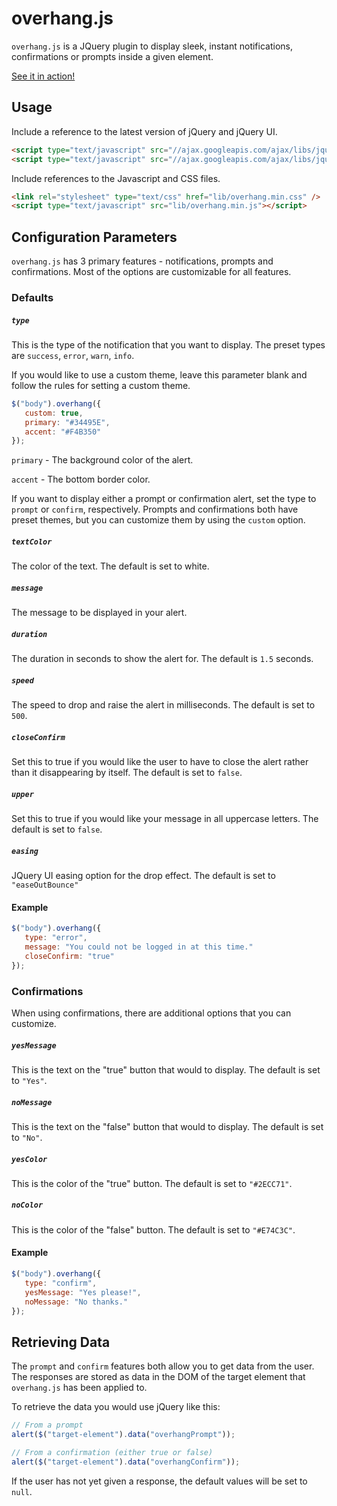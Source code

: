 overhang.js
===========

`overhang.js` is a JQuery plugin to display sleek, instant notifications, confirmations or prompts inside a given element.

[See it in action!](http://paulkr.github.io/overHang.js)

Usage
-----

Include a reference to the latest version of jQuery and jQuery UI.


```html
<script type="text/javascript" src="//ajax.googleapis.com/ajax/libs/jquery/2.1.4/jquery.min.js"></script>
<script type="text/javascript" src="//ajax.googleapis.com/ajax/libs/jqueryui/1.10.4/jquery-ui.min.js"></script>
```

Include references to the Javascript and CSS files.

```html
<link rel="stylesheet" type="text/css" href="lib/overhang.min.css" />
<script type="text/javascript" src="lib/overhang.min.js"></script>
```

Configuration Parameters
------------------------

`overhang.js` has 3 primary features - notifications, prompts and confirmations. Most of the options are customizable for all features.

### Defaults

##### `type`

This is the type of the notification that you want to display.
The preset types are `success`, `error`, `warn`, `info`.

If you would like to use a custom theme, leave this parameter blank and follow the rules for setting a custom theme.

```javascript
$("body").overhang({
   custom: true,
   primary: "#34495E",
   accent: "#F4B350"
});
```

`primary` - The background color of the alert.

`accent` - The bottom border color.

If you want to display either a prompt or confirmation alert, set the type to `prompt` or `confirm`, respectively. Prompts and confirmations both have preset themes, but you can customize them by using the `custom` option.

##### `textColor`

The color of the text. The default is set to white.

##### `message`

The message to be displayed in your alert.

##### `duration`

The duration in seconds to show the alert for. The default is `1.5` seconds.

##### `speed`

The speed to drop and raise the alert in milliseconds. The default is set to `500`.

##### `closeConfirm`

Set this to true if you would like the user to have to close the alert rather than it disappearing by itself. The default is set to `false`.

##### `upper`

Set this to true if you would like your message in all uppercase letters. The default is set to `false`.

##### `easing`

JQuery UI easing option for the drop effect. The default is set to `"easeOutBounce"`

#### Example

```javascript
$("body").overhang({
   type: "error",
   message: "You could not be logged in at this time."
   closeConfirm: "true" 
});
```


### Confirmations

When using confirmations, there are additional options that you can customize.

##### `yesMessage`

This is the text on the "true" button that would to display. The default is set to `"Yes"`.

##### `noMessage`

This is the text on the "false" button that would to display. The default is set to `"No"`.

##### `yesColor`

This is the color of the "true" button. The default is set to `"#2ECC71"`.

##### `noColor`

This is the color of the "false" button. The default is set to `"#E74C3C"`.

#### Example

```javascript
$("body").overhang({
   type: "confirm",
   yesMessage: "Yes please!",
   noMessage: "No thanks."
});
```

Retrieving Data
---------------

The `prompt` and `confirm` features both allow you to get data from the user. The responses are stored as data in the DOM of the target element that `overhang.js` has been applied to.

To retrieve the data you would use jQuery like this:

```javascript
// From a prompt
alert($("target-element").data("overhangPrompt"));

// From a confirmation (either true or false)
alert($("target-element").data("overhangConfirm"));
```

If the user has not yet given a response, the default values will be set to `null`.




